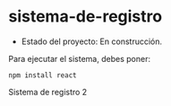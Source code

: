 # sistema-de-registro

- Estado del proyecto: En construcción.

Para ejecutar el sistema, debes poner:

```npm install react```

Sistema de registro 2
